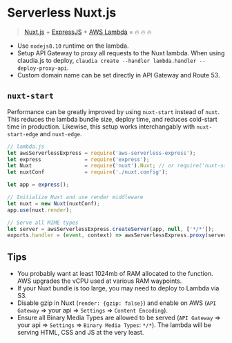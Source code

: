 # Serverless Nuxt.js

> [Nuxt.js](https://nuxtjs.org) + [ExpressJS](http://expressjs.com/) + [AWS Lambda](https://aws.amazon.com/lambda/) = :fire: :fire: :fire:

* Use `nodejs8.10` runtime on the lambda.
* Setup API Gateway to proxy all requests to the Nuxt lambda. When using claudia.js to deploy, `claudia create --handler lambda.handler --deploy-proxy-api`.
* Custom domain name can be set directly in API Gateway and Route 53.

## `nuxt-start`
Performance can be greatly improved by using `nuxt-start` instead of `nuxt`. This reduces the lambda bundle size, deploy time, and reduces cold-start time in production. Likewise, this setup works interchangably with `nuxt-start-edge` and `nuxt-edge`.

```js
// lambda.js
let awsServerlessExpress = require('aws-serverless-express');
let express              = require('express');
let Nuxt                 = require('nuxt').Nuxt; // or require('nuxt-start').Nuxt;
let nuxtConf             = require('./nuxt.config');

let app = express();

// Initialize Nuxt and use render middleware
let nuxt = new Nuxt(nuxtConf);
app.use(nuxt.render);

// Serve all MIME types
let server = awsServerlessExpress.createServer(app, null, ['*/*']);
exports.handler = (event, context) => awsServerlessExpress.proxy(server, event, context);
```

## Tips
* You probably want at least 1024mb of RAM allocated to the function. AWS upgrades the vCPU used at various RAM waypoints.
* If your Nuxt bundle is too large, you may need to deploy to Lambda via S3.
* Disable gzip in Nuxt (`render: {gzip: false}`) and enable on AWS (`API Gateway` => your api => `Settings` => `Content Encoding`).
* Ensure all Binary Media Types are allowed to be served (`API Gateway` => your api => `Settings` => `Binary Media Types`: `*/*`). The lambda will be serving HTML, CSS and JS at the very least.
